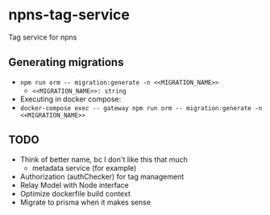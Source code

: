 # npns-tag-service
Tag service for npns

## Generating migrations
* `npm run orm -- migration:generate -n <<MIGRATION_NAME>>`
  * `<<MIGRATION_NAME>>: string`
* Executing in docker compose:
* `docker-compose exec -- gateway npm run orm -- migration:generate -n <<MIGRATION_NAME>>`

## TODO
* Think of better name, bc I don't like this that much
  * metadata service (for example)
* Authorization (authChecker) for tag management
* Relay Model with Node interface
* Optimize dockerfile build context
* Migrate to prisma when it makes sense
